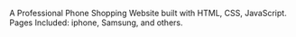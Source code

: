 A Professional Phone Shopping Website built with HTML, CSS, JavaScript.
Pages Included: iphone, Samsung, and others.
